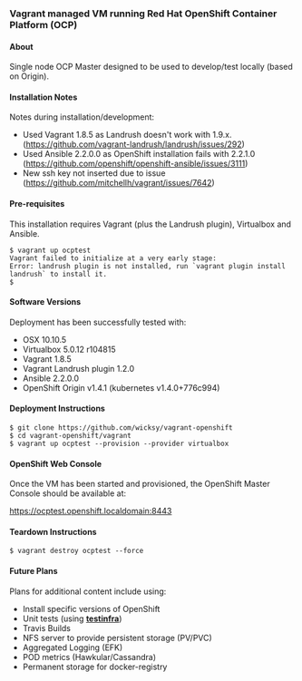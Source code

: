 ### Vagrant managed VM running Red Hat OpenShift Container Platform (OCP)

#### About

Single node OCP Master designed to be used to develop/test locally (based on Origin).

#### Installation Notes

Notes during installation/development:

* Used Vagrant 1.8.5 as Landrush doesn't work with 1.9.x. (https://github.com/vagrant-landrush/landrush/issues/292)
* Used Ansible 2.2.0.0 as OpenShift installation fails with 2.2.1.0 (https://github.com/openshift/openshift-ansible/issues/3111)
* New ssh key not inserted due to issue (https://github.com/mitchellh/vagrant/issues/7642)

#### Pre-requisites

This installation requires Vagrant (plus the Landrush plugin), Virtualbox and Ansible.

```
$ vagrant up ocptest
Vagrant failed to initialize at a very early stage:
Error: landrush plugin is not installed, run `vagrant plugin install landrush` to install it.
$
```

#### Software Versions

Deployment has been successfully tested with:

* OSX 10.10.5
* Virtualbox 5.0.12 r104815
* Vagrant 1.8.5
* Vagrant Landrush plugin 1.2.0
* Ansible 2.2.0.0
* OpenShift Origin v1.4.1 (kubernetes v1.4.0+776c994)

#### Deployment Instructions

```
$ git clone https://github.com/wicksy/vagrant-openshift
$ cd vagrant-openshift/vagrant
$ vagrant up ocptest --provision --provider virtualbox
```

#### OpenShift Web Console

Once the VM has been started and provisioned, the OpenShift Master Console should be available at:

https://ocptest.openshift.localdomain:8443

#### Teardown Instructions

```
$ vagrant destroy ocptest --force
```

#### Future Plans

Plans for additional content include using:

- Install specific versions of OpenShift
- Unit tests (using [**testinfra**](https://github.com/philpep/testinfra))
- Travis Builds
- NFS server to provide persistent storage (PV/PVC)
- Aggregated Logging (EFK)
- POD metrics (Hawkular/Cassandra)
- Permanent storage for docker-registry
